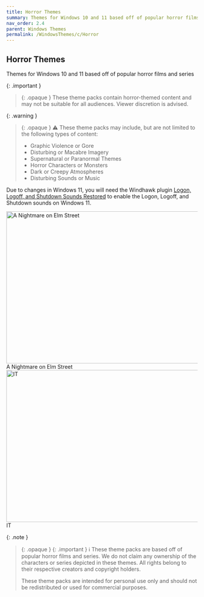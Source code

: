 ```yaml
---
title: Horror Themes
summary: Themes for Windows 10 and 11 based off of popular horror films and series
nav_order: 2.4
parent: Windows Themes
permalink: /WindowsThemes/c/Horror
---
```


## Horror Themes
Themes for Windows 10 and 11 based off of popular horror films and series

{: .important }
> {: .opaque }
> These theme packs contain horror-themed content and may not be suitable for all audiences. Viewer discretion is advised.

{: .warning }
> {: .opaque }
> ⚠️ These theme packs may include, but are not limited to the following types of content:
> 
> - Graphic Violence or Gore
> - Disturbing or Macabre Imagery
> - Supernatural or Paranormal Themes
> - Horror Characters or Monsters
> - Dark or Creepy Atmospheres
> - Disturbing Sounds or Music

Due to changes in Windows 11, you will need the Windhawk plugin [Logon, Logoff, and Shutdown Sounds Restored](https://windhawk.net/mods/logon-logoff-shutdown-sounds) to enable the Logon, Logoff, and Shutdown sounds on Windows 11.

<div class="gallery text-delta">
<div class="gallery-item">
<a target="_blank" href="/WindowsThemes/c/Horror/ANightmareOnElmStreet">
<img src="https://gitlab.com/the-back-room/deskthemepacks/sfw/a-nightmare-on-elm-street/-/raw/main/Extras/Preview.bmp" alt="A Nightmare on Elm Street" width="600" height="400">
</a>
<div class="desc">A Nightmare on Elm Street</div>
</div> 
<div class="gallery-item">
<a target="_blank" href="/WindowsThemes/c/Horror/IT">
<img src="https://gitlab.com/the-back-room/deskthemepacks/sfw/it/-/raw/main/Extras/Preview.bmp" alt="IT" width="600" height="400">
</a>
<div class="desc">IT</div>
</div>
</div>

{: .note }
> {: .opaque }
> {: .important }
> ℹ️ These theme packs are based off of popular horror films and series. We do not claim any ownership of the characters or series depicted in these themes. All rights belong to their respective creators and copyright holders.
>
> These theme packs are intended for personal use only and should not be redistributed or used for commercial purposes.